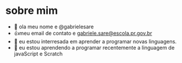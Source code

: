 # sobre mim
- 👋 ola meu nome e @gabrielesare
- :+1:meu email de contato e gabriele.sare@escola.pr.gov.br
- 👀 eu estou interresada em aprender a programar novas linguagens.
- 🌱 eu estou aprendendo a programar recentemente a linguagem de javaScript e Scratch


